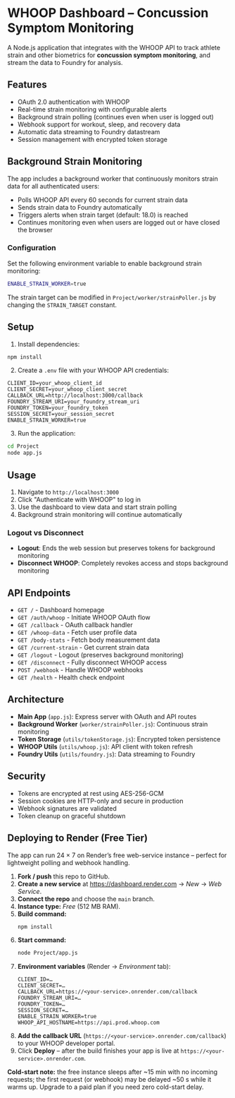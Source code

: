 # WHOOP Dashboard – Concussion Symptom Monitoring

A Node.js application that integrates with the WHOOP API to track athlete strain and other biometrics for **concussion symptom monitoring**, and stream the data to Foundry for analysis.

## Features

- OAuth 2.0 authentication with WHOOP
- Real-time strain monitoring with configurable alerts
- Background strain polling (continues even when user is logged out)
- Webhook support for workout, sleep, and recovery data
- Automatic data streaming to Foundry datastream
- Session management with encrypted token storage

## Background Strain Monitoring

The app includes a background worker that continuously monitors strain data for all authenticated users:

- Polls WHOOP API every 60 seconds for current strain data
- Sends strain data to Foundry automatically
- Triggers alerts when strain target (default: 18.0) is reached
- Continues monitoring even when users are logged out or have closed the browser

### Configuration

Set the following environment variable to enable background strain monitoring:

```bash
ENABLE_STRAIN_WORKER=true
```

The strain target can be modified in `Project/worker/strainPoller.js` by changing the `STRAIN_TARGET` constant.

## Setup

1. Install dependencies:
```bash
npm install
```

2. Create a `.env` file with your WHOOP API credentials:
```
CLIENT_ID=your_whoop_client_id
CLIENT_SECRET=your_whoop_client_secret
CALLBACK_URL=http://localhost:3000/callback
FOUNDRY_STREAM_URI=your_foundry_stream_uri
FOUNDRY_TOKEN=your_foundry_token
SESSION_SECRET=your_session_secret
ENABLE_STRAIN_WORKER=true
```

3. Run the application:
```bash
cd Project
node app.js
```

## Usage

1. Navigate to `http://localhost:3000`
2. Click "Authenticate with WHOOP" to log in
3. Use the dashboard to view data and start strain polling
4. Background strain monitoring will continue automatically

### Logout vs Disconnect

- **Logout**: Ends the web session but preserves tokens for background monitoring
- **Disconnect WHOOP**: Completely revokes access and stops background monitoring

## API Endpoints

- `GET /` - Dashboard homepage
- `GET /auth/whoop` - Initiate WHOOP OAuth flow
- `GET /callback` - OAuth callback handler
- `GET /whoop-data` - Fetch user profile data
- `GET /body-stats` - Fetch body measurement data
- `GET /current-strain` - Get current strain data
- `GET /logout` - Logout (preserves background monitoring)
- `GET /disconnect` - Fully disconnect WHOOP access
- `POST /webhook` - Handle WHOOP webhooks
- `GET /health` - Health check endpoint

## Architecture

- **Main App** (`app.js`): Express server with OAuth and API routes
- **Background Worker** (`worker/strainPoller.js`): Continuous strain monitoring
- **Token Storage** (`utils/tokenStorage.js`): Encrypted token persistence
- **WHOOP Utils** (`utils/whoop.js`): API client with token refresh
- **Foundry Utils** (`utils/foundry.js`): Data streaming to Foundry

## Security

- Tokens are encrypted at rest using AES-256-GCM
- Session cookies are HTTP-only and secure in production
- Webhook signatures are validated
- Token cleanup on graceful shutdown 

## Deploying to Render (Free Tier)

The app can run 24 × 7 on Render’s free web-service instance – perfect for lightweight polling and webhook handling.

1. **Fork / push** this repo to GitHub.
2. **Create a new service** at <https://dashboard.render.com> → *New* → *Web Service*.
3. **Connect the repo** and choose the `main` branch.
4. **Instance type:** *Free* (512 MB RAM).
5. **Build command:**
   ```bash
   npm install
   ```
6. **Start command:**
   ```bash
   node Project/app.js
   ```
7. **Environment variables** (Render → *Environment* tab):
   ```
   CLIENT_ID=…
   CLIENT_SECRET=…
   CALLBACK_URL=https://<your-service>.onrender.com/callback
   FOUNDRY_STREAM_URI=…
   FOUNDRY_TOKEN=…
   SESSION_SECRET=…
   ENABLE_STRAIN_WORKER=true
   WHOOP_API_HOSTNAME=https://api.prod.whoop.com
   ```
8. **Add the callback URL** (`https://<your-service>.onrender.com/callback`) to your WHOOP developer portal.
9. Click **Deploy** – after the build finishes your app is live at `https://<your-service>.onrender.com`.

**Cold-start note:** the free instance sleeps after ~15 min with no incoming requests; the first request (or webhook) may be delayed ~50 s while it warms up. Upgrade to a paid plan if you need zero cold-start delay. 